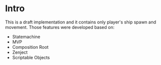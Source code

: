 # Intro
This is a draft implementation and it contains only player's ship spawn and movement. Those features were developed based on:
- Statemachine
- MVP
- Composition Root
- Zenject
- Scriptable Objects